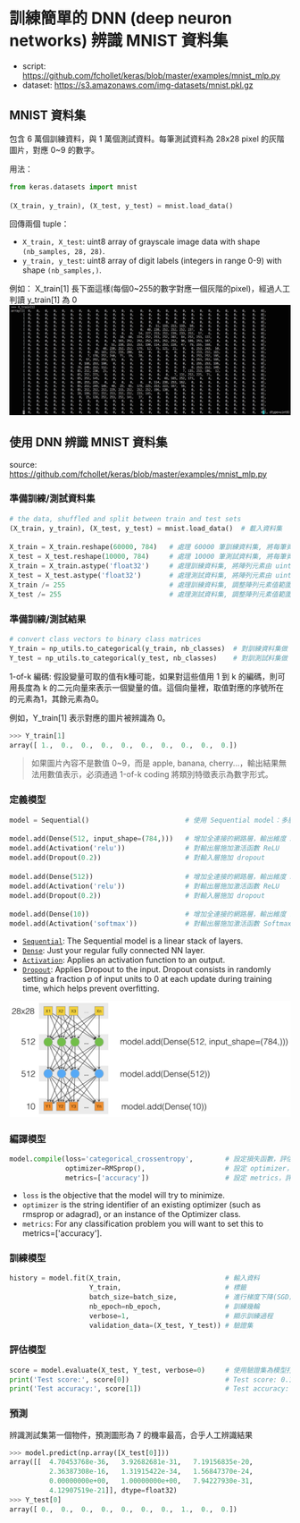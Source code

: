 # 訓練簡單的 DNN (deep neuron networks) 辨識 MNIST 資料集

- script: https://github.com/fchollet/keras/blob/master/examples/mnist_mlp.py
- dataset: https://s3.amazonaws.com/img-datasets/mnist.pkl.gz

## MNIST 資料集
包含 6 萬個訓練資料，與 1 萬個測試資料。每筆測試資料為 28x28 pixel 的灰階圖片，對應 0~9 的數字。

用法：
```python
from keras.datasets import mnist

(X_train, y_train), (X_test, y_test) = mnist.load_data()
```

回傳兩個 tuple：
- `X_train, X_test`: uint8 array of grayscale image data with shape `(nb_samples, 28, 28)`.
- `y_train, y_test`: uint8 array of digit labels (integers in range 0-9) with shape `(nb_samples,)`.

例如： X_train[1] 長下面這樣(每個0~255的數字對應一個灰階的pixel)，經過人工判讀 y_train[1] 為 0
![](pictures/X_train[1].png)

## 使用 DNN 辨識 MNIST 資料集
source: https://github.com/fchollet/keras/blob/master/examples/mnist_mlp.py

### 準備訓練/測試資料集
```python
# the data, shuffled and split between train and test sets
(X_train, y_train), (X_test, y_test) = mnist.load_data()  # 載入資料集

X_train = X_train.reshape(60000, 784)   # 處理 60000 筆訓練資料集, 將每筆資料從 28x28 的陣列轉換為 784x1 的陣列
X_test = X_test.reshape(10000, 784)     # 處理 10000 筆測試資料集, 將每筆資料從 28x28 的陣列轉換為 784x1 的陣列
X_train = X_train.astype('float32')     # 處理訓練資料集, 將陣列元素由 uint8 轉型為 float32
X_test = X_test.astype('float32')       # 處理測試資料集, 將陣列元素由 uint8 轉型為 float32
X_train /= 255                          # 處理訓練資料集, 調整陣列元素值範圍，使其介於 0 與 1 之間
X_test /= 255                           # 處理測試資料集, 調整陣列元素值範圍，使其介於 0 與 1 之間
```

### 準備訓練/測試結果
```python
# convert class vectors to binary class matrices
Y_train = np_utils.to_categorical(y_train, nb_classes)  # 對訓練資料集做 1-of-k coding
Y_test = np_utils.to_categorical(y_test, nb_classes)    # 對訓測試料集做 1-of-k coding
```

1-of-k 編碼: 假設變量可取的值有k種可能，如果對這些值用 1 到 k 的編碼，則可用長度為 k 的二元向量來表示一個變量的值。這個向量裡，取值對應的序號所在的元素為1，其餘元素為0。

例如，Y_train[1] 表示對應的圖片被辨識為 0。
```python
>>> Y_train[1]
array([ 1.,  0.,  0.,  0.,  0.,  0.,  0.,  0.,  0.,  0.])
```

> 如果圖片內容不是數值 0~9，而是 apple, banana, cherry...，輸出結果無法用數值表示，必須通過 1-of-k coding 將類別特徵表示為數字形式。

### 定義模型
```python
model = Sequential()                        # 使用 Sequential model：多層網路的線性堆疊

model.add(Dense(512, input_shape=(784,)))   # 增加全連接的網路層，輸出維度 512, 輸入維度 784
model.add(Activation('relu'))               # 對輸出層施加激活函數 ReLU
model.add(Dropout(0.2))                     # 對輸入層施加 dropout

model.add(Dense(512))                       # 增加全連接的網路層，輸出維度 512
model.add(Activation('relu'))               # 對輸出層施加激活函數 ReLU
model.add(Dropout(0.2))                     # 對輸入層施加 dropout

model.add(Dense(10))                        # 增加全連接的網路層，輸出維度 10
model.add(Activation('softmax'))            # 對輸出層施加激活函數 Softmax
```
- [`Sequential`](https://keras.io/getting-started/sequential-model-guide/): The Sequential model is a linear stack of layers.
- [`Dense`](https://keras.io/layers/core/#dense): Just your regular fully connected NN layer.
- [`Activation`](https://keras.io/layers/core/#activation): Applies an activation function to an output.
- [`Dropout`](https://keras.io/layers/core/#dropout): Applies Dropout to the input. Dropout consists in randomly setting a fraction p of input units to 0 at each update during training time, which helps prevent overfitting.

![](pictures/defining-DNN.png)

### 編譯模型
```python
model.compile(loss='categorical_crossentropy',        # 設定損失函數，評估準確度
              optimizer=RMSprop(),                    # 設定 optimizer，決定學習速度
              metrics=['accuracy'])                   # 設定 metrics，評斷模型效能
```
- `loss` is the objective that the model will try to minimize.
- `optimizer` is the string identifier of an existing optimizer (such as rmsprop or adagrad), or an instance of the  Optimizer class.
- `metrics`: For any classification problem you will want to set this to metrics=['accuracy'].

### 訓練模型
```python
history = model.fit(X_train,                          # 輸入資料
                    Y_train,                          # 標籤
                    batch_size=batch_size,            # 進行梯度下降(SGD)，每個 batch 包含的樣本數
                    nb_epoch=nb_epoch,                # 訓練幾輪
                    verbose=1,                        # 顯示訓練過程
                    validation_data=(X_test, Y_test)) # 驗證集
```

### 評估模型
```python
score = model.evaluate(X_test, Y_test, verbose=0)     # 使用驗證集為模型打分數
print('Test score:', score[0])                        # Test score: 0.124787330822
print('Test accuracy:', score[1])                     # Test accuracy: 0.9816
```

### 預測
辨識測試集第一個物件，預測圖形為 7 的機率最高，合乎人工辨識結果
```python
>>> model.predict(np.array([X_test[0]]))
array([[  4.70453768e-36,   3.92682681e-31,   7.19156835e-20,
          2.36387308e-16,   1.31915422e-34,   1.56847370e-24,
          0.00000000e+00,   1.00000000e+00,   7.94227930e-31,
          4.12907519e-21]], dtype=float32)
>>> Y_test[0]
array([ 0.,  0.,  0.,  0.,  0.,  0.,  0.,  1.,  0.,  0.])
```
